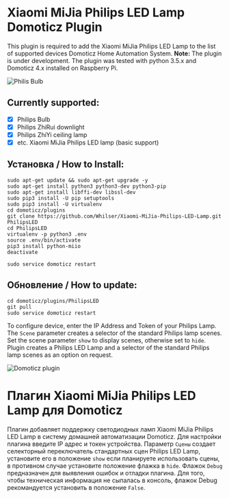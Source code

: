 # Xiaomi MiJia Philips LED Lamp Domoticz Plugin

This plugin is required to add the Xiaomi MiJia Philips LED Lamp to the list of supported devices Domoticz Home Automation System. **Note:** The plugin is under development. The plugin was tested with python 3.5.x and Domoticz 4.x installed on Raspberry Pi.

![Philis Bulb](https://github.com/Whilser/Xiaomi-MiJia-Philips-LED-Lamp/raw/master/images/PhilipsBulb.png)

## Currently supported:

- [x] Philips Bulb
- [x] Philips ZhiRui downlight
- [x] Philips ZhiYi ceiling lamp
- [x] etc. Xiaomi MiJia Philips LED lamp (basic support)

## Установка / How to Install:

    sudo apt-get update && sudo apt-get upgrade -y
    sudo apt-get install python3 python3-dev python3-pip
    sudo apt-get install libffi-dev libssl-dev
    sudo pip3 install -U pip setuptools
    sudo pip3 install -U virtualenv
    cd domoticz/plugins
    git clone https://github.com/Whilser/Xiaomi-MiJia-Philips-LED-Lamp.git PhilipsLED
    cd PhilipsLED
    virtualenv -p python3 .env
    source .env/bin/activate
    pip3 install python-miio
    deactivate

    sudo service domoticz restart

## Обновление / How to update:

    cd domoticz/plugins/PhilipsLED
    git pull
    sudo service domoticz restart

To configure device, enter the IP Address and Token of your Philips Lamp. The `Scene` parameter creates a selector of the standard Philips lamp scenes. Set the scene parameter `show` to display scenes, otherwise set to `hide`. Plugin creates a Philips LED Lamp and a selector of the standard Philips lamp scenes as an option on request.

![Domoticz plugin](https://github.com/Whilser/Xiaomi-MiJia-Philips-LED-Lamp/raw/master/images/DomoticzUnit.png)


# Плагин Xiaomi MiJia Philips LED Lamp для Domoticz

Плагин добавляет поддержку светодиодных ламп Xiaomi MiJia Philips LED Lamp в систему домашней автоматизации Domoticz. Для настройки плагина введите IP адрес и токен устройства. Параметр `Сцены` создает селекторный переключатель стандартных сцен Philips LED Lamp, установите его в положение `show` если планируете использовать сцены, в противном случае установите положение флажка в `hide`. Флажок `Debug` предназначен для выявления ошибок и отладки плагина. Для того, чтобы техническая информация не сыпалась в консоль, флажок Debug рекомандуется установить в положение `False`.
